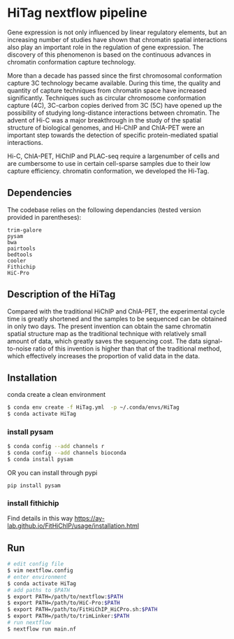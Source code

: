 # HiTag nextflow pipeline

Gene expression is not only influenced by linear regulatory elements, but an increasing number of studies have shown that chromatin spatial interactions also play an important role in the regulation of gene expression. The discovery of this phenomenon is based on the continuous advances in chromatin conformation capture technology.

More than a decade has passed since the first chromosomal conformation capture 3C technology became available. During this time, the quality and quantity of capture techniques from chromatin space have increased significantly. Techniques such as circular chromosome conformation capture (4C), 3C-carbon copies derived from 3C (5C) have opened up the possibility of studying long-distance interactions between chromatin. The advent of Hi-C was a major breakthrough in the study of the spatial structure of biological genomes, and Hi-ChIP and ChIA-PET were an important step towards the detection of specific protein-mediated spatial interactions. 

Hi-C, ChIA-PET, HiChIP and PLAC-seq require a largenumber of cells and are cumbersome to use in certain cell-sparse samples due to their low capture efficiency. chromatin conformation, we developed the Hi-Tag.
## Dependencies

The codebase relies on the following dependancies (tested version provided in 
parentheses):

```
trim-galore
pysam
bwa
pairtools
bedtools
cooler
Fithichip
HiC-Pro

```

## Description of the HiTag

Compared with the traditional HiChIP and ChIA-PET, the experimental cycle time is greatly shortened and the samples to be sequenced can be obtained in only two days. The present invention can obtain the same chromatin spatial structure map as the traditional technique with relatively small amount of data, which greatly saves the sequencing cost. The data signal-to-noise ratio of this invention is higher than that of the traditional method, which effectively increases the proportion of valid data in the data.


## Installation

conda create a clean environment

```bash
$ conda env create -f HiTag.yml  -p ~/.conda/envs/HiTag
$ conda activate HiTag
```

### install pysam

```bash
$ conda config --add channels r
$ conda config --add channels bioconda
$ conda install pysam
```
OR you can install through pypi
```
pip install pysam
```
### install fithichip
Find details in this way https://ay-lab.github.io/FitHiChIP/usage/installation.html

## Run

```bash
# edit config file
$ vim nextflow.config
# enter environment
$ conda activate HiTag
# add paths to $PATH
$ export PATH=/path/to/nextflow:$PATH
$ export PATH=/path/to/HiC-Pro:$PATH
$ export PATH=/path/to/FitHiChIP_HiCPro.sh:$PATH
$ export PATH=/path/to/trimLinker:$PATH
# run nextflow
$ nextflow run main.nf
```
